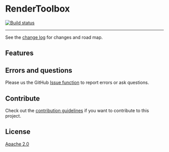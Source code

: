 # RenderToolbox

[![Build status](https://ci.appveyor.com/api/projects/status/u8dfngskaihbggvg?svg=true)](https://ci.appveyor.com/project/danielscherzer/rendertoolbox)

---------------------------------------


See the [change log](CHANGELOG.md) for changes and road map.

## Features

## Errors and questions
Please us the GitHub [Issue function](https://github.com/danielscherzer/RenderToolbox/issues/new) to report errors or ask questions.

## Contribute
Check out the [contribution guidelines](CONTRIBUTING.md)
if you want to contribute to this project.


## License
[Apache 2.0](http://www.apache.org/licenses/LICENSE-2.0)